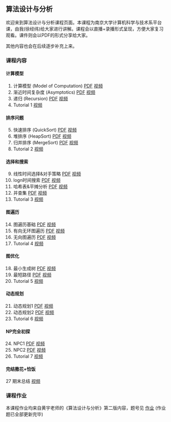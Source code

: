 ## 算法设计与分析

欢迎来到算法设计与分析课程页面。本课程为南京大学计算机科学与技术系平台课，由我(徐经纬)给大家进行讲解。课程会以直播+录播形式呈现，方便大家复习观看。课件则会以PDF的形式分享给大家。

其他内容也会在后续逐步补充上来。

### 课程内容

#### 计算模型
1. 计算模型 (Model of Computation) [PDF](slides/L1.pdf) [视频](https://www.bilibili.com/video/BV12a411k71R)
2. 渐近时间复杂度 (Asymptotics) [PDF](slides/L2.pdf) [视频](https://www.bilibili.com/video/BV17S4y1r7ng)
3. 递归 (Recursion) [PDF](slides/L3.pdf) [视频](https://www.bilibili.com/video/BV1NY411578a)
4. Tutorial 1 [视频](https://www.bilibili.com/video/BV13R4y157EM) 
#### 排序问题
5. 快速排序 (QuickSort) [PDF](slides/L4.pdf) [视频](https://www.bilibili.com/video/BV1Su411D74j)
6. 堆排序 (HeapSort) [PDF](slides/L5.pdf) [视频](https://www.bilibili.com/video/BV1bu411D7JE)
7. 归并排序 (MergeSort) [PDF](slides/L6.pdf) [视频](https://www.bilibili.com/video/BV1SY411g7NQ)
8. Tutorial 2 [视频](https://www.bilibili.com/video/BV1BL4y1u7aD) 
#### 选择和搜索
9. 线性时间选择&对手策略 [PDF](slides/L7.pdf) [视频](https://www.bilibili.com/video/BV1yL411P7jT)
10. logn时间搜索 [PDF](slides/L8.pdf) [视频](https://www.bilibili.com/video/BV1eb4y1s)
11.  哈希表&平摊分析 [PDF](slides/L9.pdf) [视频](https://www.bilibili.com/video/BV18q4y1v7Wy)
12. 并查集 [PDF](slides/L10.pdf) [视频](https://www.bilibili.com/video/BV1Bi4y1k7C6)
13. Tutorial 3 [视频](https://www.bilibili.com/video/BV13Y411J7z4) 
#### 图遍历
14. 图遍历基础 [PDF](slides/L11.pdf) [视频](https://www.bilibili.com/video/BV1Nr4y1s7bW)
15. 有向无环图遍历 [PDF](slides/L12.pdf) [视频](https://www.bilibili.com/video/BV1QY411J7hR)
16. 无向图遍历 [PDF](slides/L13.pdf) [视频](https://www.bilibili.com/video/BV12q4y1a7Px)
17. Tutorial 4 [视频](https://www.bilibili.com/video/BV1hZ4y127GU) 
#### 图优化
18. 最小生成树 [PDF](slides/L14.pdf) [视频](https://www.bilibili.com/video/BV1dr4y1n7MA)
19. 最短路径 [PDF](slides/L15.pdf) [视频](https://www.bilibili.com/video/BV1mZ4y117or)
20. Tutorial 5 [视频](https://www.bilibili.com/video/BV1pR4y1N7TE)
#### 动态规划
21. 动态规划1 [PDF](sldes/L16.pdf) [视频](https://www.bilibili.com/video/BV15Y4y1r73U)
22. 动态规划2 [PDF](sldes/L17.pdf) [视频](https://www.bilibili.com/video/BV1er4y1t7nT)
23. Tutorial 6 [视频](https://www.bilibili.com/video/BV1dA4y1S7eP)
#### NP完全初探
24.  NPC1 [PDF](sldes/L18.pdf) [视频](https://www.bilibili.com/video/BV1Ar4y1t7tv)
25.  NPC2 [PDF](sldes/L19.pdf) [视频](https://www.bilibili.com/video/BV1eZ4y1b7Sj)
26.  Tutorial 7 [视频](https://www.bilibili.com/video/BV1654y1o7XX)
#### 完结撒花+恰饭
27   期末总结 [视频](https://www.bilibili.com/video/BV1dB4y1X7vi)
### 课程作业

本课程作业均来自黄宇老师的《算法设计与分析》第二版内容，题号见 [作业](P7.pdf) (作业题已全部更新完毕)